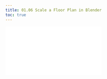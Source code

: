 ```yaml
---
title: 01.06 Scale a Floor Plan in Blender
toc: true
---
```


![Link to included file content](../../../../3d-modeling/blender/blender-scale-floor-plan.md)
